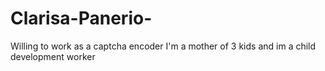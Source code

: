 # Clarisa-Panerio-
Willing to work as a captcha encoder I'm a mother of 3 kids and im a child development worker 
